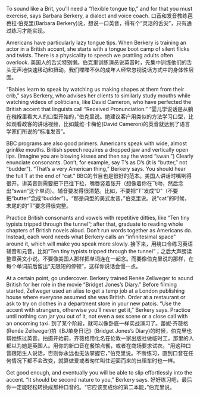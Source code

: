 To sound like a Brit, you’ll need a “flexible tongue tip,” and for that you must exercise, says Barbara Berkery, a dialect and voice coach.
口音和发音教练芭芭拉·伯克里(Barbara Berkery)说，想说一口英音，得有个“灵活的舌尖”，只有通过练习才能实现。

Americans have particularly lazy tongue tips. When Berkery is training an actor in a British accent, she starts with a tongue boot camp of silent flicks and twists. There is a physicality to speech we prattling adults often overlook.
美国人的舌尖特别懒。伯克里训练演员说英音时，先集中训练他们的舌头无声地快速移动和扭动。我们喋喋不休的成年人经常忽视说话方式中的身体性层面。

“Babies learn to speak by watching us making shapes at them from their crib,” says Berkery, who advises her clients to similarly study mouths while watching videos of politicians, like David Cameron, who have perfected the British accent that linguists call “Received Pronunciation.”
“婴儿学说话是从躺在襁褓里看大人的口型开始的，”伯克里说。她建议客户用类似的方法学习口型，比如观看政客的讲话视频，比如戴维·卡梅伦(David Cameron)的英音就达到了语言学家们所说的“标准发音”。

BBC programs are also good primers. Americans speak with wide, almost grinlike mouths. British speech requires a dropped jaw and vertically open lips. (Imagine you are blowing kisses and then say the word “swan.”) Clearly enunciate consonants. Don’t, for example, say T’s as D’s (it is “butter,” not “budder”). “That’s a very American thing,” Berkery says. You should hear the full T at the end of “cat.”
BBC的节目也是很好的范本。美国人讲话时嘴咧得很开。讲英音则需要把下巴往下拉，嘴唇竖着张开（想像着你在飞吻，然后念出“swan”这个单词）。辅音要发得很清楚。比如，不要把“T”发成“D”（不要把“butter”念成“budder”）。“那是典型的美式发音，”伯克里说。说“cat”的时候，末尾的的“T”要念得很完整。

Practice British consonants and vowels with repetitive ditties, like “Ten tiny typists tripped through the tunnel”; after that, graduate to reading whole chapters of British novels aloud. Don’t run words together as Americans do. Instead, each word needs what Berkery calls an “infinitesimal space” around it, which will make you speak more slowly.
接下来，用绕口令练习英语辅音和元音，比如“Ten tiny typists tripped through the tunnel”；之后大声朗读整章英文小说。不要像美国人那样把单词连在一起念。而要像伯克里说的那样，在每个单词前后留出“无限短的停顿”，这样你说话会慢一点。

At a certain point, go undercover. Berkery trained Renée Zellweger to sound British for her role in the movie “Bridget Jones’s Diary.” Before filming started, Zellweger used an alias to get a temp job at a London publishing house where everyone assumed she was British. Order at a restaurant or ask to try on clothes in a department store in your new patois. “Use the accent with strangers, otherwise you’ll never get it,” Berkery says. Practice until nothing can jar you out of it, not even a sex scene or a close call with an oncoming taxi.
到了某个阶段，就可以像卧底一样实战演习了。蕾妮·齐薇格(Renée Zellweger)拍《BJ单身日记》(Bridget Jones’s Diary)的时候，伯克里也帮她练过英音。拍摄开始前，齐薇格用化名在伦敦一家出版社做临时工，那里的人都以为她是英国人。用你的新口音在餐馆点餐，或者在商场要求试衣。“用这种口音跟陌生人说话，否则你永远也无法掌握它，”伯克里说。不断练习，直到口音在任何情况下都不会改变，就算做爱或者匆忙叫住迎面而来的出租车时也一样。

Get good enough, and eventually you will be able to slip effortlessly into the accent. “It should be second nature to you,” Berkery says.
好好练习吧，最后你一定能轻松转换成那种口音的。“它应该变成你的第二本能，”伯克里说。